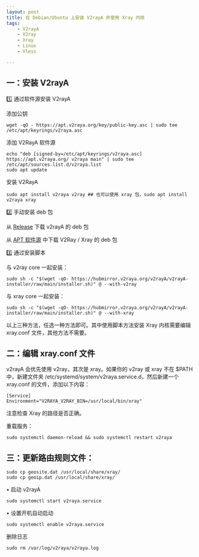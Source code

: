 ```yaml
---
layout: post
title: ﻿在 Debian/Ubuntu 上安装 V2rayA 并使用 Xray 内核
tags:
    - V2rayA
    - V2ray
    - Xray
    - Linux
    - Vless

---
```


## 一：安装 V2rayA

1️⃣ 通过软件源安装 V2rayA

添加公钥

    wget -qO - https://apt.v2raya.org/key/public-key.asc | sudo tee /etc/apt/keyrings/v2raya.asc

添加 V2RayA 软件源

    echo "deb [signed-by=/etc/apt/keyrings/v2raya.asc] https://apt.v2raya.org/ v2raya main" | sudo tee /etc/apt/sources.list.d/v2raya.list
    sudo apt update

安装 V2RayA

    sudo apt install v2raya v2ray ## 也可以使用 xray 包，sudo apt install v2raya xray
    

2️⃣ 手动安装 deb 包

从 [Release](https://github.com/v2rayA/v2rayA/releases) 下载 v2rayA 的 deb 包

从 [APT 软件源](https://github.com/v2rayA/v2raya-apt/tree/master/pool/main/) 中下载 V2Ray / Xray 的 deb 包


3️⃣ 通过安装脚本

与 v2ray core 一起安装：

    sudo sh -c "$(wget -qO- https://hubmirror.v2raya.org/v2rayA/v2rayA-installer/raw/main/installer.sh)" @ --with-v2ray

与 xray core 一起安装：

    sudo sh -c "$(wget -qO- https://hubmirror.v2raya.org/v2rayA/v2rayA-installer/raw/main/installer.sh)" @ --with-xray

以上三种方法，任选一种方法即可。其中使用脚本方法安装 Xray 内核需要编辑 xray.conf 文件，其他方法不需要。


## 二：编辑 xray.conf 文件

v2rayA 会优先使用 v2ray，其次是 xray。如果你的 v2ray 或 xray 不在 $PATH 中，新建文件夹 /etc/systemd/system/v2raya.service.d，然后新建一个 xray.conf 的文件，添加以下内容：

    [Service]
    Environment="V2RAYA_V2RAY_BIN=/usr/local/bin/xray"

注意检查 Xray 的路径是否正确。

重载服务：

    sudo systemctl daemon-reload && sudo systemctl restart v2raya

## 三：更新路由规则文件：

    sudo cp geosite.dat /usr/local/share/xray/
    sudo cp geoip.dat /usr/local/share/xray/

• 启动 v2rayA

    sudo systemctl start v2raya.service

• 设置开机自动启动

    sudo systemctl enable v2raya.service

删除日志

    sudo rm /var/log/v2raya/v2raya.log
